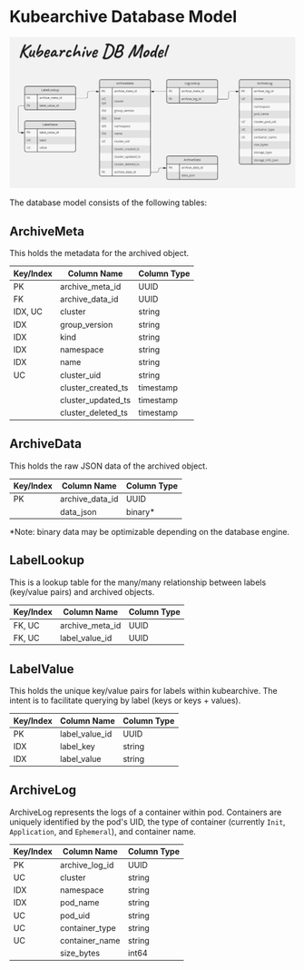 # Kubearchive Database Model

![database model for Kubearchive](database-model.png)

The database model consists of the following tables:

## ArchiveMeta

This holds the metadata for the archived object.

| Key/Index | Column Name | Column Type |
| --------- | ----------- | ----------- |
| PK | archive_meta_id | UUID |
| FK | archive_data_id | UUID |
| IDX, UC | cluster | string |
| IDX | group_version | string |
| IDX | kind | string |
| IDX | namespace | string |
| IDX | name | string |
| UC | cluster_uid | string |
| | cluster_created_ts | timestamp |
| | cluster_updated_ts | timestamp |
| | cluster_deleted_ts | timestamp |

## ArchiveData

This holds the raw JSON data of the archived object.

| Key/Index | Column Name | Column Type |
| --------- | ----------- | ----------- |
| PK | archive_data_id | UUID |
| | data_json | binary* |

*Note: binary data may be optimizable depending on the database engine.

## LabelLookup

This is a lookup table for the many/many relationship between labels (key/value pairs) and archived objects.

| Key/Index | Column Name | Column Type |
| --------- | ----------- | ----------- |
| FK, UC | archive_meta_id | UUID |
| FK, UC | label_value_id | UUID |

## LabelValue

This holds the unique key/value pairs for labels within kubearchive.
The intent is to facilitate querying by label (keys or keys + values).

| Key/Index | Column Name | Column Type |
| --------- | ----------- | ----------- |
| PK | label_value_id | UUID |
| IDX | label_key | string |
| IDX | label_value | string |

## ArchiveLog

ArchiveLog represents the logs of a container within pod.
Containers are uniquely identified by the pod's UID, the type of container (currently `Init`, `Application`, and `Ephemeral`), and container name.

| Key/Index | Column Name | Column Type |
| --------- | ----------- | ----------- |
| PK | archive_log_id | UUID |
| UC | cluster | string |
| IDX | namespace | string |
| IDX | pod_name | string |
| UC | pod_uid | string |
| UC | container_type | string |
| UC | container_name | string |
| | size_bytes | int64 |
